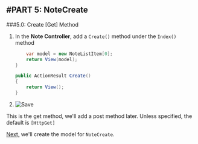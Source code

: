 #PART 5: NoteCreate
---
###5.0: Create [Get] Method
1. In the **Note Controller**, add a `Create()` method under the `Index()` method

    ```cs
        var model = new NoteListItem[0];
        return View(model);
    }

    public ActionResult Create()
    {
        return View();
    }
    ```
2. ![Save](/assets/font-awesome-save.png)

This is the get method, we'll add a post method later. Unless specified, the default is `[HttpGet]`

[Next,](5.1-NoteCreateModel.md) we'll create the model for `NoteCreate`.